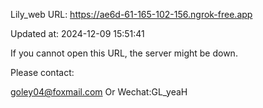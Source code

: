 Lily_web URL: https://ae6d-61-165-102-156.ngrok-free.app

Updated at: 2024-12-09 15:51:41

If you cannot open this URL, the server might be down.

Please contact: 

goley04@foxmail.com Or Wechat:GL_yeaH